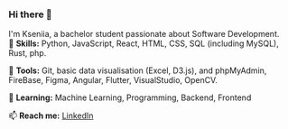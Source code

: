 ### Hi there 👋  
I'm Kseniia, a bachelor student passionate about Software Development.  
🔧 **Skills:** Python, JavaScript, React, HTML, CSS, SQL (including MySQL), Rust, php. 

🔧 **Tools:** Git, basic data visualisation (Excel, D3.js), and phpMyAdmin, FireBase, Figma, Angular, Flutter, VisualStudio, OpenCV.

🌱 **Learning:** Machine Learning, Programming, Backend, Frontend  

📫 **Reach me:** [LinkedIn](https://www.linkedin.com/in/kseniia-vinogradova-900468302/?trk=opento_sprofile_details)  

<!--
**kseniiavi/kseniiavi** is a ✨ _special_ ✨ repository because its `README.md` (this file) appears on your GitHub profile.

Here are some ideas to get you started:

- 🔭 I’m currently working on ...
- 🌱 I’m currently learning ...
- 👯 I’m looking to collaborate on ...
- 🤔 I’m looking for help with ...
- 💬 Ask me about ...
- 📫 How to reach me: ...
- 😄 Pronouns: ...
- ⚡ Fun fact: ...
-->
